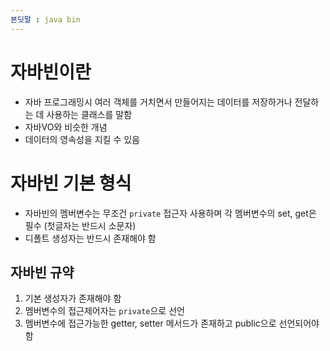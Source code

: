 ```yaml
---
본딧말 : java bin
---
```


# 자바빈이란
- 자바 프로그래밍시 여러 객체를 거치면서 만들어지는 데이터를 저장하거나 전달하는 데 사용하는 클래스를 말함 
- 자바VO와 비슷한 개념
- 데이터의 영속성을 지킬 수 있음

# 자바빈 기본 형식
- 자바빈의 멤버변수는 무조건 `private` 접근자 사용하며 각 멤버변수의 set, get은 필수 (첫글자는 반드시 소문자)
- 디폴트 생성자는 반드시 존재해야 함

## 자바빈 규약
1. 기본 생성자가 존재해야 함
2. 멤버변수의 접근제어자는 `private`으로 선언
3. 멤버변수에 접근가능한 getter, setter 메서드가 존재하고 public으로 선언되어야 함